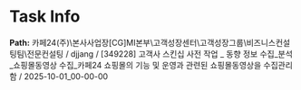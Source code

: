 # Task Info

**Path:** 카페24(주)\본사사업장\[CG]MI본부\고객성장센터\고객성장그룹\비즈니스컨설팅팀\전문컨설팅 / djjang / [349228] 고객사 스킨십 사전 작업 _ 동향 정보 수집_분석_쇼핑몰동영상 수집_카페24 쇼핑몰의 기능 및 운영과 관련된 쇼핑몰동영상을 수집관리함 / 2025-10-01_00-00-00


